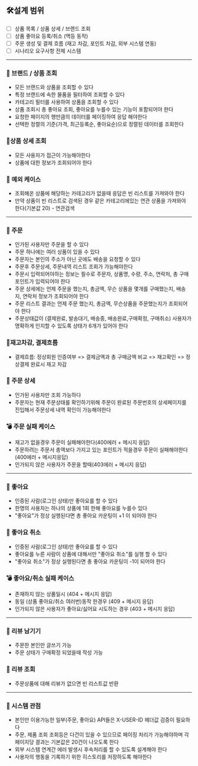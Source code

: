 ## 🛠️설계 범위
-[ ] 상품 목록 / 상품 상세 / 브랜드 조회
-[ ] 상품 좋아요 등록/취소 (멱등 동작)
-[ ] 주문 생성 및 결제 흐름 (재고 차감, 포인트 차감, 외부 시스템 연동)
-[ ] 시나리오 요구사항 전체 시스템

---
### 📌 브랜드 / 상품 조회
- 모든 브랜드와 상품을 조회할 수 있다
- 특정 브랜드에 속한 물품을 필터하여 조회할 수 있다
- 카테고리 필터를 사용하여 상품을 조회할 수 있다
- 상품 조회시 총 좋아요 조회, 좋아요를 누를수 있는 기능이 포함되어야 한다
- 요청한 페이지의 행만큼의 데이터를 페이징하여 응답 해야한다
- 선택한 정렬의 기준(가격, 최근등록순, 좋아요순)으로 정렬된 데이터를 조회한다

### 📌상품 상세 조회
- 모든 사용자가 접근이 가능해야한다
- 상품에 대한 정보가 조회되어야 한다

### 📎 예외 케이스
- 조회해온 상품에 해당하는 카테고리가 없을때 응답은 빈 리스트를 가져와야 한다
- 만약 상품이 빈 리스트로 검색된 경우 같은 카테고리에있는 연관 상품을 가져와야 한다(기본값 20) - 연관검색

---
### 📌 주문
- 인가된 사용자만 주문을 할 수 있다
- 주문 하나에는 여러 상품이 있을 수 있다
- 주문자는 본인의 주소가 아닌 곳에도 배송을 요청할 수 있다
- 주문후 주문상세, 주문내역 리스트 조회가 가능해야한다
- 주문시 입력되어야하는 정보는 필수로 주문자, 상품명, 수량, 주소, 연락처, 총 구매 포인트가 입력되어야 한다 
- 주문 상세에는 언제 주문을 했는지, 총금액, 무슨 상품을 몇개를 구매했는지, 배송지, 연락처 정보가 조회되어야 한다
- 주문 리스트 결과는 언제 주문 했는지, 총금액, 무슨상품을 주문했는지가 조회되어야 한다
- 주문상태값이 (결제완료, 발송대기, 배송중, 배송완료,구매확정, 구매취소) 사용자가 명확하게 인지할 수 있도록 상태가 6개가 있어야 한다

### 📎재고차감, 결제흐름
- 결제흐름: 정상회원 인증여부 => 결제금액과 총 구매금액 비교 => 재고확인 => 정상결제 완료시 재고 차감  

### 📌 주문 상세
- 인가된 사용자만 조회 가능하다
- 주문자는 현재 주문상태를 확인하기위해 주문이 완료된 주문번호의 상세페이지를 진입해서 주문상세 내역 확인이 가능해야한다

### 💣 주문 실패 케이스
- 재고가 없을경우 주문이 실패해야한다(400에러 + 메시지 응답)
- 주문하려는 주문서 총액보다 가지고 있는 포인트가 적을경우 주문이 실패해야한다(400에러 + 메시지응답)
- 인가되지 않은 사용자가 주문을 할때(403에러 + 메시지 응답)

---
### 📌 좋아요 
- 인증된 사람(로그인 상태)만 좋아요를 할 수 있다
- 한명의 사용자는 하나의 상품에 1회 한해 좋아요를 누를수 있다
- "좋아요"가 정상 실행된다면 총 좋아요 카운팅이 +1 이 되어야 한다

### 📌 좋아요 취소
- 인증된 사람(로그인 상태)만 좋아요를 할 수 있다
- 좋아요를 누른 사람이 상품에 대해서만 "좋아요 취소"를 실행 할 수 있다
- "좋아요 취소"가 정상 실행된다면 총 좋아요 카운팅이 -1이 되어야 한다

### 💣 좋아요/취소 실패 케이스
- 존재하지 않는 상품일시 (404 + 메시지 응답)
- 동일 (상품 좋아요/취소 여러번)동작 한경우 (409 + 메시지 응답)
- 인가되지 않은 사용자가 좋아요/싫어요 시도하는 경우 (403 + 메시지 응답)

---

### 📌 리뷰 남기기
- 주문한 본인만 글쓰기 가능
- 주문 상태가 구매확정 되었을때 작성 가능

### 📌 리뷰 조회
- 주문상품에 대해 리뷰가 없으면 빈 리스트값 반환


---
### 🚀 시스템 관점
- 본인만 이용가능한 일부(주문, 좋아요) API들은 X-USER-ID 헤더값 검증이 필요하다
- 주문, 제품 조회 조회등은 다건이 있을 수 있으므로 페이징 처리가 가능해야하며 각 페이지당 결과는 기본값은 20건이 나오도록 한다
- 외부 시스템 연계간 에러 발생시 후속처리를 할 수 있도록 설계해야 한다
- 사용자의 행동을 기록하기 위한 히스토리를 저장하도록 해야한다 
